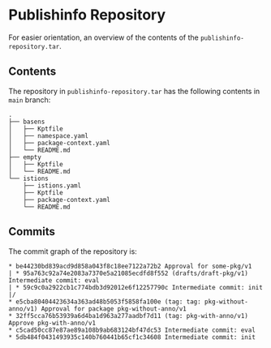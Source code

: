 # Publishinfo Repository

For easier orientation, an overview of the contents of the `publishinfo-repository.tar`.

## Contents

The repository in `publishinfo-repository.tar` has the following contents in `main` branch:

```
.
├── basens
│   ├── Kptfile
│   ├── namespace.yaml
│   ├── package-context.yaml
│   └── README.md
├── empty
│   ├── Kptfile
│   └── README.md
└── istions
    ├── istions.yaml
    ├── Kptfile
    ├── package-context.yaml
    └── README.md
```

## Commits

The commit graph of the repository is:

```
* be44230bd839acd9d858a043f8c18ee7122a72b2 Approval for some-pkg/v1
| * 95a763c92a74e2083a7370e5a21085ecdfd8f552 (drafts/draft-pkg/v1) Intermediate commit: eval
| * 59c9c0a2922cb1c774bdb3d92012e6f12257790c Intermediate commit: init
|/
* e5cba80404423634a363ad48b5053f5858fa100e (tag: tag: pkg-without-anno/v1) Approval for package pkg-without-anno/v1
* 32ff5cca76b53939a6d4ba1d963a277aadbf7d11 (tag: pkg-with-anno/v1) Approve pkg-with-anno/v1
* c5cad50cc87e87ae89a108b9ab683124bf47dc53 Intermediate commit: eval
* 5db484f0431493935c140b760441b65cf1c34608 Intermediate commit: init
```
